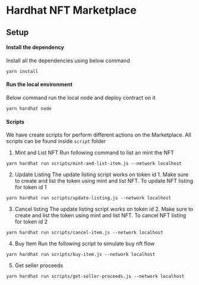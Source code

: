 # Hardhat NFT Marketplace 

## Setup

#### Install the dependency
Install all the dependencies using below command
```
yarn install
```

#### Run the local environment
Below command run the local node and deploy contract on it
```
yarn hardhat node
```

#### Scripts
We have create scripts for perform different actions on the Marketplace. All scripts can be found inside `script` folder

1. Mint and List NFT
Run following command to list an mint the NFT
```
yarn hardhat run scripts/mint-and-list-item.js --network localhost
```

2. Update Listing
The update listing script works on token id 1. Make sure to create and list the token using mint and list NFT. To update NFT listing for token id 1
```
yarn hardhat run scripts/update-listing.js --network localhost
```

3. Cancel listing
The update listing script works on token id 2. Make sure to create and list the token using mint and list NFT. To cancel NFT listing for token id 2
```
yarn hardhat run scripts/cancel-item.js --network localhost
```

4. Buy Item
Run the following script to simulate buy nft flow
```
yarn hardhat run scripts/buy-item.js --network localhost
```

5. Get seller proceeds
```
yarn hardhat run scripts/get-seller-proceeds.js --network localhost
```